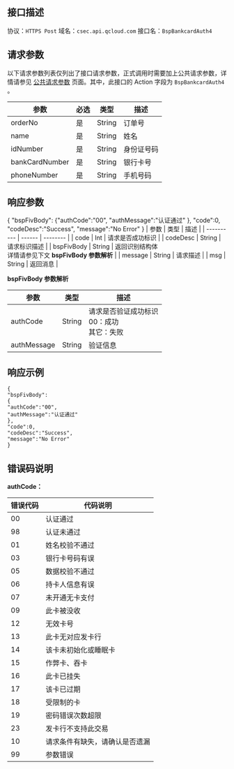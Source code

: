## 接口描述
协议：`HTTPS Post`
域名：`csec.api.qcloud.com`
接口名：`BspBankcardAuth4`
## 请求参数
以下请求参数列表仅列出了接口请求参数，正式调用时需要加上公共请求参数，详情请参见 [公共请求参数](https://cloud.tencent.com/document/api/377/4153) 页面。其中，此接口的 Action 字段为 `BspBankcardAuth4` 。

| 参数    | 必选 | 类型     | 描述    |
| -------- | ---- | ------ | ----- |
| orderNo  | 是   | String | 订单号   |
| name     | 是   | String | 姓名    |
| idNumber | 是   | String | 身份证号码 |
| bankCardNumber | 是   | String | 银行卡号 |
| phoneNumber | 是   | String | 手机号码 |

## 响应参数
{
"bspFivBody":
{"authCode":"00",
"authMessage":"认证通过"
},
"code":0,
"codeDesc":"Success",
"message":"No Error"
}
| 参数       | 类型     | 描述       |
| ---------- | ------ | -------- |
| code       | Int    | 请求是否成功标识 |
| codeDesc   | String | 请求标识描述   |
| bspFivBody | String | 返回识别结构体</br>详情请参见下文 **bspFivBody 参数解析**  |
| message    | String | 请求描述     |
| msg        | String | 返回消息     |

**bspFivBody 参数解析**

| 参数         | 类型     | 描述       |
| ---------- | ------ | -------- |
| authCode    | String | 请求是否验证成功标识</br>00：成功</br>其它：失败 |
| authMessage | String | 验证信息                  |

## 响应示例
```
{
"bspFivBody":
{ 
"authCode":"00",
"authMessage":"认证通过"
},
"code":0,
"codeDesc":"Success",
"message":"No Error"
}
```

## 错误码说明
**authCode：**

| 错误代码 | 代码说明    |
| ------------ | ----------------- |
| 00           | 认证通过              |
| 98           | 认证未通过             |
| 01           | 姓名校验不通过           |
| 03           | 银行卡号码有误           |
| 05           | 数据校验不通过           |
| 06           | 持卡人信息有误           |
| 07           | 未开通无卡支付           |
| 09           | 此卡被没收             |
| 12           | 无效卡号              |
| 13           | 此卡无对应发卡行          |
| 14           | 该卡未初始化或睡眠卡        |
| 15           | 作弊卡、吞卡            |
| 16           | 此卡已挂失             |
| 17           | 该卡已过期             |
| 18           | 受限制的卡             |
| 19           | 密码错误次数超限          |
| 23           | 发卡行不支持此交易         |
| 10           | 请求条件有缺失，请确认是否遗漏 |
| 99           | 参数错误              |